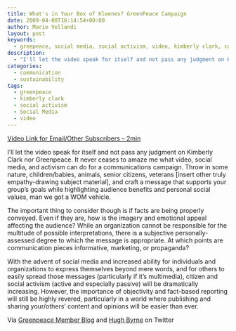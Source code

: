 ```yaml
---
title: What's in Your Box of Kleenex? GreenPeace Campaign
date: 2009-04-08T16:14:54+00:00
author: Mario Vellandi
layout: post
keywords:
  - greepeace, social media, social activism, video, kimberly clark, communications, sustainability
description:
  - "I'll let the video speak for itself and not pass any judgment on Kimberly Clark nor Greenpeace. It never ceases to amaze me what video, social media, and activism can do for a communications campaign."
categories:
  - communication
  - sustainability
tags:
  - greenpeace
  - kimberly clark
  - social activism
  - Social Media
  - video
---
```

[Video Link for Email/Other Subscribers &#8211; 2min](http://www.youtube.com/watch?v=NWtzZzqylhI)

I&#8217;ll let the video speak for itself and not pass any judgment on Kimberly Clark nor Greenpeace. It never ceases to amaze me what video, social media, and activism can do for a communications campaign. Throw in some nature, children/babies, animals, senior citizens, veterans [insert other truly empathy-drawing subject material], and craft a message that supports your group&#8217;s goals while highlighting audience benefits and personal social values, man we got a WOM vehicle.

The important thing to consider though is if facts are being properly conveyed. Even if they are, how is the imagery and emotional appeal affecting the audience? While an organization cannot be responsible for the multitude of possible interpretations, there is a subjective personally-assessed degree to which the message is appropriate. At which points are communication pieces informative, marketing, or propaganda?

With the advent of social media and increased ability for individuals and organizations to express themselves beyond mere words, and for others to easily spread those messages (particularly if it&#8217;s multimedia), citizen and social activism (active and especially passive) will be dramatically increasing. However, the importance of objectivity and fact-based reporting will still be highly revered, particularly in a world where publishing and sharing your/others&#8217; content and opinions will be easier than ever.

Via <a rel="nofollow" href="http://members.greenpeace.org/blog/greenpeaceusa_blog/2009/04/08/what_s_in_your_box_of_kleenex">Greenpeace Member Blog</a> and <a rel="nofollow" href="http://www.twitter.com/greenbiztweets">Hugh Byrne</a> on Twitter

